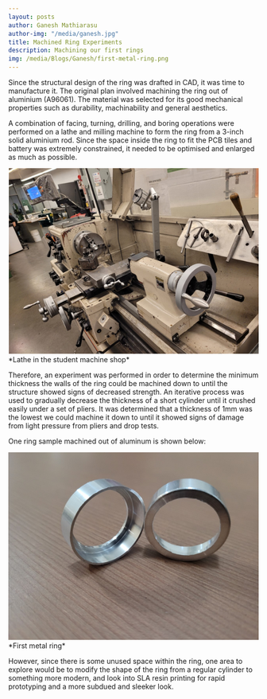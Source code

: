 ```yaml
---
layout: posts
author: Ganesh Mathiarasu
author-img: "/media/ganesh.jpg"
title: Machined Ring Experiments
description: Machining our first rings
img: /media/Blogs/Ganesh/first-metal-ring.png
---
```


Since the structural design of the ring was drafted in CAD, it was time to manufacture it. The original plan involved machining the ring out of aluminium (A96061). The material was selected for its good mechanical properties such as durability, machinability and general aesthetics.

A combination of facing, turning, drilling, and boring operations were performed on a lathe and milling machine to form the ring from a 3-inch solid aluminium rod. Since the space inside the ring to fit the PCB tiles and battery was extremely constrained, it needed to be optimised and enlarged as much as possible.

<img src="/media/Blogs/Ganesh/lathe.png">
*Lathe in the student machine shop*

Therefore, an experiment was performed in order to determine the minimum thickness the walls of the ring could be machined down to until the structure showed signs of decreased strength. An iterative process was used to gradually decrease the thickness of a short cylinder until it crushed easily under a set of pliers. It was determined that a thickness of 1mm was the lowest we could machine it down to until it showed signs of damage from light pressure from pliers and drop tests. 

One ring sample machined out of aluminum is shown below:

<img src="/media/Blogs/Ganesh/first-metal-ring.png">
*First metal ring*

However, since there is some unused space within the ring, one area to explore would be to modify the shape of the ring from a regular cylinder to something more modern, and look into SLA resin printing for rapid prototyping and a more subdued and sleeker look.




